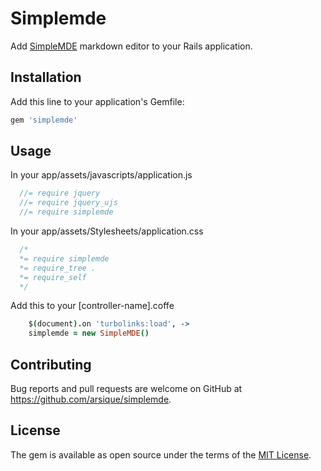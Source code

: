 # Simplemde

Add [SimpleMDE](https://simplemde.com/) markdown editor to your Rails application.

## Installation

Add this line to your application's Gemfile:

```ruby
gem 'simplemde'
```

## Usage

In your app/assets/javascripts/application.js

```javascript
  //= require jquery
  //= require jquery_ujs
  //= require simplemde
```

In your app/assets/Stylesheets/application.css

```css
  /*
  *= require simplemde
  *= require_tree .
  *= require_self
  */
```

Add this to your [controller-name].coffe

```coffeescript
    $(document).on 'turbolinks:load', ->
    simplemde = new SimpleMDE()
```

## Contributing

Bug reports and pull requests are welcome on GitHub at https://github.com/arsique/simplemde.


## License

The gem is available as open source under the terms of the [MIT License](http://opensource.org/licenses/MIT).
